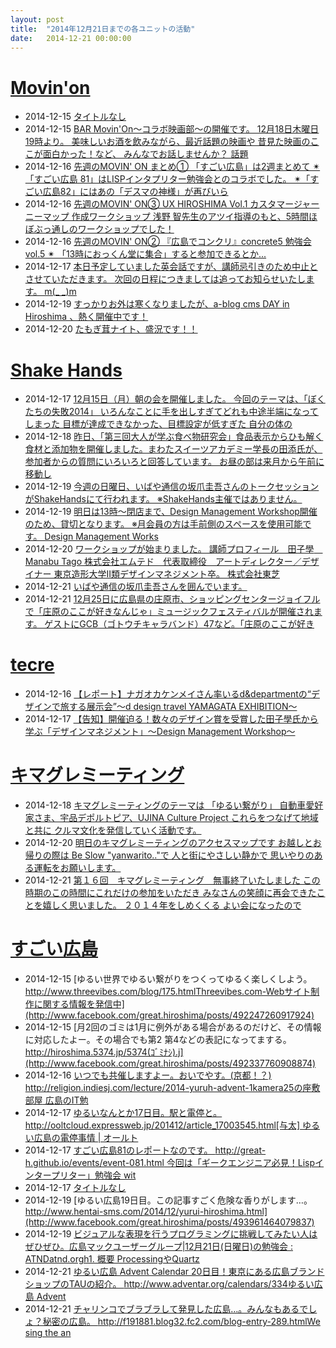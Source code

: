 ```yaml
---
layout: post
title:  "2014年12月21日までの各ユニットの活動"
date:   2014-12-21 00:00:00
---
```




# [Movin'on](http://coworking-hiroshima.com/)

* 2014-12-15 [タイトルなし](http://www.facebook.com/events/1604119563141536/permalink/1604119569808202/)
* 2014-12-15 [BAR Movin'On～コラボ映画部～の開催です。  12月18日木曜日19時より。 美味しいお酒を飲みながら、最近話題の映画や 昔見た映画のここが面白かった！など、 みんなでお話しませんか？  話題](http://www.facebook.com/movinon.hiroshima/posts/861916740495772)
* 2014-12-16 [先週のMOVIN' ON まとめ①  「すごい広島」は2週まとめて  ✴︎「すごい広島 81」はLISPインタプリター勉強会とのコラボでした。  ✴︎「すごい広島82」にはあの「デスマの神様」が再びいら](http://www.facebook.com/movinon.hiroshima/posts/862708960416550)
* 2014-12-16 [先週のMOVIN' ON③  UX HIROSHIMA Vol.1 カスタマージャーニーマップ 作成ワークショップ   浅野 智先生のアツイ指導のもと、5時間ほぼぶっ通しのワークショップでした！](http://www.facebook.com/movinon.hiroshima/posts/862713937082719)
* 2014-12-16 [先週のMOVIN' ON②  『広島でコンクリ』concrete5 勉強会 vol.5  ✴︎ 「13時におっくん堂に集合」すると参加できるとか...](http://www.facebook.com/movinon.hiroshima/posts/862710993749680)
* 2014-12-17 [本日予定していました英会話ですが、講師忌引きのため中止とさせていただきます。 次回の日程につきましては追ってお知らせいたします。 m(_ _)m](http://www.facebook.com/movinon.hiroshima/posts/863071223713657)
* 2014-12-19 [すっかりお外は寒くなりましたが、a-blog cms DAY in Hiroshima 、熱く開催中です！](http://www.facebook.com/movinon.hiroshima/photos/a.741352859218828.1073741830.723399384347509/864274806926632/?type=1)
* 2014-12-20 [たもぎ茸ナイト、盛況です！！](http://www.facebook.com/movinon.hiroshima/photos/a.741352859218828.1073741830.723399384347509/864726340214812/?type=1)


# [Shake Hands](http://www.shakehands.jp/)

* 2014-12-17 [12月15日（月）朝の会を開催しました。 今回のテーマは、「ぼくたちの失敗2014」  いろんなことに手を出しすぎてどれも中途半端になってしまった 目標が達成できなかった、目標設定が低すぎた 自分の体の](http://www.facebook.com/CoworkingShakeHands/posts/849447285106667)
* 2014-12-18 [昨日、「第三回大人が学ぶ食べ物研究会」食品表示からひも解く食材と添加物を開催しました。まわたスイーツアカデミー学長の田添氏が、参加者からの質問にいろいろと回答しています。 お昼の部は来月から午前に移動し](http://www.facebook.com/CoworkingShakeHands/photos/a.624867490897982.1073741830.592127770838621/849893671728695/?type=1)
* 2014-12-19 [今週の日曜日、いばや通信の坂爪圭吾さんのトークセッションがShakeHandsにて行われます。 ※ShakeHands主催ではありません。](http://www.facebook.com/CoworkingShakeHands/posts/850052531712809)
* 2014-12-19 [明日は13時～閉店まで、Design Management Workshop開催のため、貸切となります。 ※月会員の方は手前側のスペースを使用可能です。  Design Management Works](http://www.facebook.com/CoworkingShakeHands/posts/850426218342107)
* 2014-12-20 [ワークショップが始まりました。  講師プロフィール　田子學　Manabu Tago 株式会社エムテド　代表取締役　アートディレクター／デザイナー 東京造形大学II類デザインマネジメント卒。 株式会社東芝](http://www.facebook.com/CoworkingShakeHands/photos/a.624867490897982.1073741830.592127770838621/850704954980900/?type=1)
* 2014-12-21 [いばや通信の坂爪圭吾さんを囲んでいます。](http://www.facebook.com/CoworkingShakeHands/photos/a.624867490897982.1073741830.592127770838621/851259444925451/?type=1)
* 2014-12-21 [12月25日に広島県の庄原市、ショッピングセンタージョイフルで「庄原のここが好きなんじゃ」ミュージックフェスティバルが開催されます。  ゲストにGCB（ゴトウチキャラバンド）47など。「庄原のここが好き](http://www.facebook.com/CoworkingShakeHands/posts/851272268257502)




# [tecre](http://tecre.jp/)

* 2014-12-16 [【レポート】ナガオカケンメイさん率いるd&departmentの“デザインで旅する展示会”～d design travel YAMAGATA EXHIBITION～](http://tecre.jp/yamagata-ddepartment/)
* 2014-12-17 [【告知】開催迫る！数々のデザイン賞を受賞した田子學氏から学ぶ「デザインマネジメント」～Design Management Workshop～](http://tecre.jp/designmanagement-hiroshima/)


# [キマグレミーティング](https://www.facebook.com/kimaguremeeting)

* 2014-12-18 [キマグレミーティングのテーマは  「ゆるい繋がり」  自動車愛好家さま、宇品デポルトピア、UJINA Culture Project  これらをつなげて地域と共に  クルマ文化を発信していく活動です。 ](http://www.facebook.com/kimaguremeeting/photos/a.518994288177142.1073741829.501348703275034/745650885511480/?type=1)
* 2014-12-20 [明日のキマグレミーティングのアクセスマップです  お越しとお帰りの際は  Be Slow &quot;yanwarito..&quot;で  人と街にやさしい静かで  思いやりのある運転をお願いします。](http://www.facebook.com/kimaguremeeting/photos/a.518994288177142.1073741829.501348703275034/746450212098214/?type=1)
* 2014-12-21 [第１６回　キマグレミーティング　無事終了いたしました  この時期のこの時間にこれだけの参加をいただき  みなさんの笑顔に再会できたことを嬉しく思いました。  ２０１４年をしめくくる  よい会になったので](http://www.facebook.com/kimaguremeeting/photos/a.518994288177142.1073741829.501348703275034/747151718694730/?type=1)










# [すごい広島](http://great-h.github.io/)

* 2014-12-15 [ゆるい世界でゆるい繋がりをつくってゆるく楽しくしよう。  http://www.threevibes.com/blog/175.htmlThreevibes.com-Webサイト制作に関する情報を発信中](http://www.facebook.com/great.hiroshima/posts/492247260917924)
* 2014-12-15 [月2回のゴミは1月に例外がある場合があるのだけど、その情報に対応したよー。その場合でも第2 第4などの表記になってまする。  http://hiroshima.5374.jp/5374(ｺﾞﾐﾅｼ).j](http://www.facebook.com/great.hiroshima/posts/492337760908874)
* 2014-12-16 [いつでも共催しますよー。おいでやす。(京都！？)  http://religion.indiesj.com/lecture/2014-yuruh-advent-1kamera25の座敷部屋 広島のIT勉](http://www.facebook.com/great.hiroshima/posts/492577517551565)
* 2014-12-17 [ゆるいなんとか17日目。駅と電停と。  http://ooltcloud.expressweb.jp/201412/article_17003545.html[与太] ゆるい広島の電停事情 | オールト](http://www.facebook.com/great.hiroshima/posts/493113167498000)
* 2014-12-17 [すごい広島81のレポートなのです。 http://great-h.github.io/events/event-081.html  今回は「ギークエンジニア必見！Lispインタープリター」勉強会 wit](http://www.facebook.com/great.hiroshima/posts/493202940822356)
* 2014-12-17 [タイトルなし](http://www.facebook.com/events/799949243410338/permalink/799949250077004/)
* 2014-12-19 [ゆるい広島19日目。この記事すごく危険な香りがします…。 http://www.hentai-sms.com/2014/12/yurui-hiroshima.html](http://www.facebook.com/great.hiroshima/posts/493961464079837)
* 2014-12-19 [ビジュアルな表現を行うプログラミングに挑戦してみたい人はぜひぜひ。広島マックユーザーグループ|12月21日(日曜日)の勉強会 : ATNDatnd.orgh1. 概要 ProcessingやQuartz](http://www.facebook.com/great.hiroshima/posts/493983760744274)
* 2014-12-21 [ゆるい広島 Advent Calendar 20日目！東京にある広島ブランドショップのTAUの紹介。  http://www.adventar.org/calendars/334ゆるい広島 Advent](http://www.facebook.com/great.hiroshima/posts/494660370676613)
* 2014-12-21 [チャリンコでブラブラして発見した広島…。みんなもあるでしょ？秘密の広島。  http://f191881.blog32.fc2.com/blog-entry-289.htmlWe sing the an](http://www.facebook.com/great.hiroshima/posts/494987673977216)
